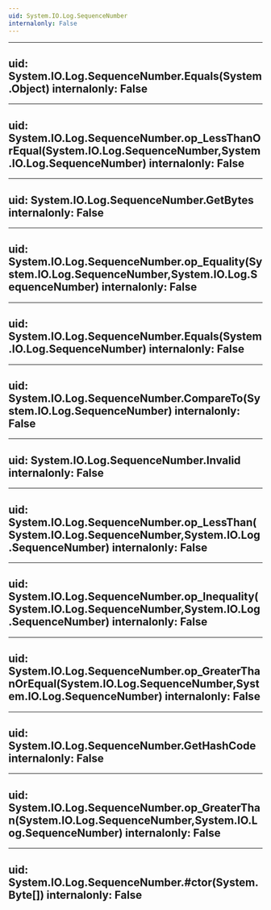 ```yaml
---
uid: System.IO.Log.SequenceNumber
internalonly: False
---
```


---
uid: System.IO.Log.SequenceNumber.Equals(System.Object)
internalonly: False
---

---
uid: System.IO.Log.SequenceNumber.op_LessThanOrEqual(System.IO.Log.SequenceNumber,System.IO.Log.SequenceNumber)
internalonly: False
---

---
uid: System.IO.Log.SequenceNumber.GetBytes
internalonly: False
---

---
uid: System.IO.Log.SequenceNumber.op_Equality(System.IO.Log.SequenceNumber,System.IO.Log.SequenceNumber)
internalonly: False
---

---
uid: System.IO.Log.SequenceNumber.Equals(System.IO.Log.SequenceNumber)
internalonly: False
---

---
uid: System.IO.Log.SequenceNumber.CompareTo(System.IO.Log.SequenceNumber)
internalonly: False
---

---
uid: System.IO.Log.SequenceNumber.Invalid
internalonly: False
---

---
uid: System.IO.Log.SequenceNumber.op_LessThan(System.IO.Log.SequenceNumber,System.IO.Log.SequenceNumber)
internalonly: False
---

---
uid: System.IO.Log.SequenceNumber.op_Inequality(System.IO.Log.SequenceNumber,System.IO.Log.SequenceNumber)
internalonly: False
---

---
uid: System.IO.Log.SequenceNumber.op_GreaterThanOrEqual(System.IO.Log.SequenceNumber,System.IO.Log.SequenceNumber)
internalonly: False
---

---
uid: System.IO.Log.SequenceNumber.GetHashCode
internalonly: False
---

---
uid: System.IO.Log.SequenceNumber.op_GreaterThan(System.IO.Log.SequenceNumber,System.IO.Log.SequenceNumber)
internalonly: False
---

---
uid: System.IO.Log.SequenceNumber.#ctor(System.Byte[])
internalonly: False
---

